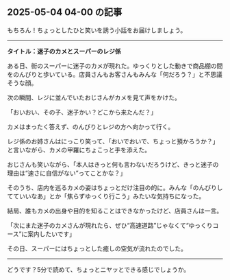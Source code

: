 ## 2025-05-04 04-00 の記事
もちろん！ちょっとしたひと笑いを誘う小話をお届けしましょう。

---

**タイトル：迷子のカメとスーパーのレジ係**

ある日、街のスーパーに迷子のカメが現れた。ゆっくりとした動きで商品棚の間をのんびりと歩いている。店員さんもお客さんもみんな「何だろう？」と不思議そうな顔。

次の瞬間、レジに並んでいたおじさんがカメを見て声をかけた。

「おいおい、その子、迷子かい？どこから来たんだ？」

カメはまったく答えず、のんびりとレジの方へ向かって行く。

レジ係のお姉さんはにっこり笑って、「おいでおいで、ちょっと預かろうか？」と言いながら、カメの甲羅にちょこっと手を添えた。

おじさんも笑いながら、「本人はきっと何も言わないだろうけど、きっと迷子の理由は“速さに自信がない”ってことかな？」

そのうち、店内を巡るカメの姿はちょっとだけ注目の的に。みんな「のんびりしてていいなあ」とか「焦らずゆっくり行こう」みたいな気持ちになった。

結局、誰もカメの出身や目的を知ることはできなかったけど、店員さんは一言。

「次にまた迷子のカメさんが現れたら、ぜひ“高速道路”じゃなくて“ゆっくりコース”に案内したいです」

その日、スーパーにはちょっとした癒しの空気が流れたのでした。

---

どうです？5分で読めて、ちょっとニヤッとできる感じでしょうか。